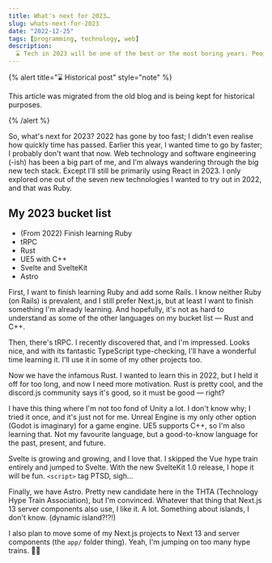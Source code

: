 ```yaml
---
title: What's next for 2023…
slug: whats-next-for-2023
date: "2022-12-25"
tags: [programming, technology, web]
description:
  ⌛️ Tech in 2023 will be one of the best or the most boring years. People are still going to hate web dev, though.
---
```


{% alert title="⌛️ Historical post" style="note" %}

This article was migrated from the old blog and is being kept for historical purposes.

{% /alert %}

So, what's next for 2023? 2022 has gone by too fast; I didn't even realise how quickly time has passed. Earlier this
year, I wanted time to go by faster; I probably don't want that now. Web technology and software engineering (-ish) has
been a big part of me, and I'm always wandering through the big new tech stack. Except I'll still be primarily using
React in 2023. I only explored one out of the seven new technologies I wanted to try out in 2022, and that was Ruby.

## My 2023 bucket list

- (From 2022) Finish learning Ruby
- tRPC
- Rust
- UE5 with C++
- Svelte and SvelteKit
- Astro

First, I want to finish learning Ruby and add some Rails. I know neither Ruby (on Rails) is prevalent, and I still
prefer Next.js, but at least I want to finish something I'm already learning. And hopefully, it's not as hard to
understand as some of the other languages on my bucket list — Rust and C++.

Then, there's tRPC. I recently discovered that, and I'm impressed. Looks nice, and with its fantastic TypeScript
type-checking, I'll have a wonderful time learning it. I'll use it in some of my other projects too.

Now we have the infamous Rust. I wanted to learn this in 2022, but I held it off for too long, and now I need more
motivation. Rust is pretty cool, and the discord.js community says it's good, so it must be good — right?

I have this thing where I'm not too fond of Unity a lot. I don't know why; I tried it once, and it's just not for me.
Unreal Engine is my only other option (Godot is imaginary) for a game engine. UE5 supports C++, so I'm also learning
that. Not my favourite language, but a good-to-know language for the past, present, and future.

Svelte is growing and growing, and I love that. I skipped the Vue hype train entirely and jumped to Svelte. With the new
SvelteKit 1.0 release, I hope it will be fun. `<script>` tag PTSD, sigh...

Finally, we have Astro. Pretty new candidate here in the THTA (Technology Hype Train Association), but I'm convinced.
Whatever that thing that Next.js 13 server components also use, I like it. A lot. Something about islands, I don't know.
(dynamic island?!?!)

I also plan to move some of my Next.js projects to Next 13 and server components (the `app/` folder thing). Yeah, I'm
jumping on too many hype trains. 🚂🚂

